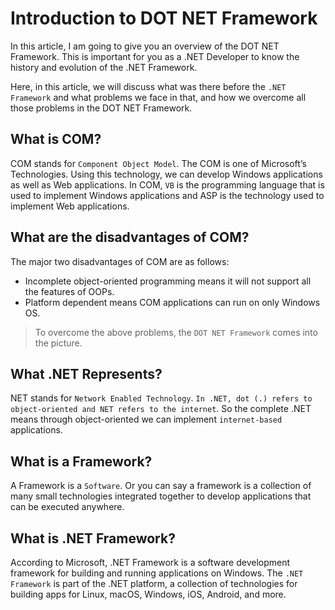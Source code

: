 # Introduction to DOT NET Framework

In this article, I am going to give you an overview of the DOT NET Framework. This is important for you as a .NET Developer to know the history and evolution of the .NET Framework.

Here, in this article, we will discuss what was there before the `.NET Framework` and what problems we face in that, and how we overcome all those problems in the DOT NET Framework.

## What is COM?

COM stands for `Component Object Model`. The COM is one of Microsoft’s Technologies. Using this technology, we can develop Windows applications as well as Web applications. In COM, `VB` is the programming language that is used to implement Windows applications and ASP is the technology used to implement Web applications.

## What are the disadvantages of COM?

The major two disadvantages of COM are as follows:

- Incomplete object-oriented programming means it will not support all the features of OOPs.
- Platform dependent means COM applications can run on only Windows OS.

> To overcome the above problems, the `DOT NET Framework` comes into the picture.

## What .NET Represents?

NET stands for `Network Enabled Technology`. `In .NET, dot (.) refers to object-oriented and NET refers to the internet`. So the complete .NET means through object-oriented we can implement `internet-based` applications.

## What is a Framework?

A Framework is a `Software`. Or you can say a framework is a collection of many small technologies integrated together to develop applications that can be executed anywhere.

## What is .NET Framework?

According to Microsoft, .NET Framework is a software development framework for building and running applications on Windows. The `.NET Framework` is part of the .NET platform, a collection of technologies for building apps for Linux, macOS, Windows, iOS, Android, and more.
